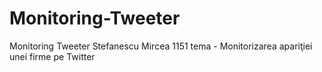 # Monitoring-Tweeter
Monitoring Tweeter
Stefanescu Mircea 1151 tema - Monitorizarea apariţiei unei firme pe Twitter
